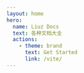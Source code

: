 ```yaml
---
layout: home
hero:
  name: Liuz Docs
  text: 各种文档大全
  actions:
    - theme: brand
      text: Get Started
      link: /vite/
---
```

